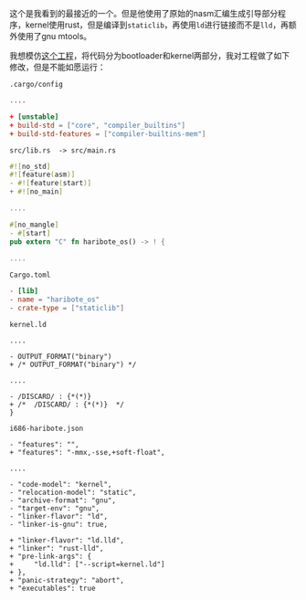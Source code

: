 这个是我看到的最接近的一个。但是他使用了原始的nasm汇编生成引导部分程序，kernel使用rust，但是编译到`staticlib`，再使用`ld`进行链接而不是`lld`，再额外使用了gnu mtools。

我想模仿[这个工程](https://os.phil-opp.com/)，将代码分为bootloader和kernel两部分，我对工程做了如下修改，但是不能如愿运行：

`.cargo/config `

```toml
....

+ [unstable]
+ build-std = ["core", "compiler_builtins"]
+ build-std-features = ["compiler-builtins-mem"]
```

`src/lib.rs  -> src/main.rs`


```rust
#![no_std]
#![feature(asm)]
- #![feature(start)]
+ #![no_main]

....

#[no_mangle]
- #[start]
pub extern "C" fn haribote_os() -> ! {
    
....

```

`Cargo.toml`

```toml
- [lib]
- name = "haribote_os"
- crate-type = ["staticlib"]
```

`kernel.ld`

```link
....

- OUTPUT_FORMAT("binary")
+ /* OUTPUT_FORMAT("binary") */

....

- /DISCARD/ : {*(*)}
+ /*  /DISCARD/ : {*(*)}  */
}
```

`i686-haribote.json`

```
- "features": "",
+ "features": "-mmx,-sse,+soft-float",

....

- "code-model": "kernel",
- "relocation-model": "static",
- "archive-format": "gnu",
- "target-env": "gnu",
- "linker-flavor": "ld",
- "linker-is-gnu": true,

+ "linker-flavor": "ld.lld",
+ "linker": "rust-lld",
+ "pre-link-args": {
+     "ld.lld": ["--script=kernel.ld"]
+ },
+ "panic-strategy": "abort",
+ "executables": true
    
```


